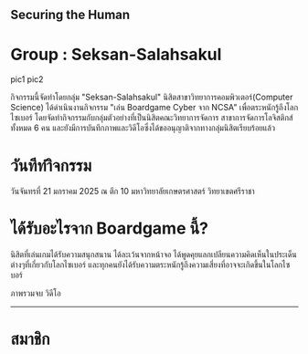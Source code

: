 ## Securing the Human
# Group : Seksan-Salahsakul

pic1
pic2

กิจกรรมนี้จัดทำโดยกลุ่ม "Seksan-Salahsakul" นิสิตสาขาวิทยาการคอมพิวเตอร์(Computer Science) ได้ดำเนินงานกิจกรรม "เล่น Boardgame Cyber จาก NCSA" เพื่อตระหนักรู้ถึงโลกไซเบอร์
โดยจัดทำกิจกรรมกับกลุ่มตัวอย่างที่เป็นนิสิตคณะวิทยาการจัดการ สาขาการจัดการโลจิสติกส์ทั้งหมด 6 คน และยังมีการบันทึกภาพและวิดีโอซึ่งได้ขออนุญาติจากทางกลุ่มนิสิตเรียบร้อยแล้ว

# วันทีทำิจกรรม
วันจันทรที่ 21 มกราคม 2025 ณ ตึก 10 มหาวิทยาลัยเกษตรศาสตร์ วิทยาเขตศรีราชา

# ได้รับอะไรจาก Boardgame นี้?
นิสิตที่เล่นเกมได้รับความสนุกสนาน ได้ละเว้นจากหน้าจอ ได้พูดคุยแลกเปลียนความคิดเห็นในประเด็นต่างๆที่เกี่ยวกับโลกไซเบอร์ และทุกคนยังได้รับความตระหนักรู้ถึงความเสี่ยงที่อาจจะเกิดขึ้นในโลกไซบอร์

ภาพรวมจบ
วิดีโอ

---
# สมาชิก
